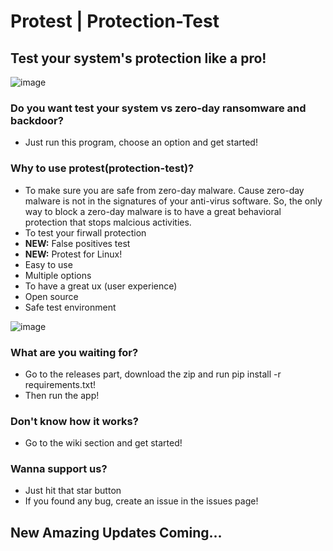 # Protest | Protection-Test
## Test your system's protection like a pro!

![image](https://ccortex.ir/storage/2022/08/cco-protest-2-1536x384.png)

### Do you want test your system vs zero-day ransomware and backdoor?
* Just run this program, choose an option and get started!

### Why to use protest(protection-test)?
* To make sure you are safe from zero-day malware. Cause zero-day malware is not in the signatures of your anti-virus software. So, the only way to block a zero-day malware is to have a great behavioral protection that stops malcious activities.
* To test your firwall protection
* **NEW:** False positives test
* **NEW:** Protest for Linux!
* Easy to use 
* Multiple options
* To have a great ux (user experience)
* Open source 
* Safe test environment

![image](https://user-images.githubusercontent.com/108173887/186955885-197815fa-48af-4f7e-8c25-29ba92ad011a.png)

### What are you waiting for?
* Go to the releases part, download the zip and run pip install -r requirements.txt!
* Then run the app!

### Don't know how it works?
* Go to the wiki section and get started!

### Wanna support us?
* Just hit that star button
* If you found any bug, create an issue in the issues page!

## New Amazing Updates Coming...
